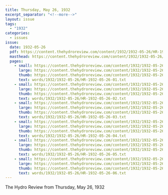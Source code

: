 ```yaml
---
title: Thursday, May 26, 1932
excerpt_separator: "<!--more-->"
layout: issue
tags:
  - "1932"
categories:
  - issues
issue:
  date: 1932-05-26
  pdf: https://content.thehydroreview.com/content/1932/1932-05-26/HR-1932-05-26.pdf
  masthead: https://content.thehydroreview.com/content/1932/1932-05-26/masthead/HR-1932-05-26.jpg
  pages:
    - small: https://content.thehydroreview.com/content/1932/1932-05-26/small/HR-1932-05-26-01.jpg
      large: https://content.thehydroreview.com/content/1932/1932-05-26/large/HR-1932-05-26-01.jpg
      thumb: https://content.thehydroreview.com/content/1932/1932-05-26/thumbnails/HR-1932-05-26-01.jpg
      text: words/1932/1932-05-26/HR-1932-05-26-01.txt
    - small: https://content.thehydroreview.com/content/1932/1932-05-26/small/HR-1932-05-26-02.jpg
      large: https://content.thehydroreview.com/content/1932/1932-05-26/large/HR-1932-05-26-02.jpg
      thumb: https://content.thehydroreview.com/content/1932/1932-05-26/thumbnails/HR-1932-05-26-02.jpg
      text: words/1932/1932-05-26/HR-1932-05-26-02.txt
    - small: https://content.thehydroreview.com/content/1932/1932-05-26/small/HR-1932-05-26-03.jpg
      large: https://content.thehydroreview.com/content/1932/1932-05-26/large/HR-1932-05-26-03.jpg
      thumb: https://content.thehydroreview.com/content/1932/1932-05-26/thumbnails/HR-1932-05-26-03.jpg
      text: words/1932/1932-05-26/HR-1932-05-26-03.txt
    - small: https://content.thehydroreview.com/content/1932/1932-05-26/small/HR-1932-05-26-04.jpg
      large: https://content.thehydroreview.com/content/1932/1932-05-26/large/HR-1932-05-26-04.jpg
      thumb: https://content.thehydroreview.com/content/1932/1932-05-26/thumbnails/HR-1932-05-26-04.jpg
      text: words/1932/1932-05-26/HR-1932-05-26-04.txt
    - small: https://content.thehydroreview.com/content/1932/1932-05-26/small/HR-1932-05-26-05.jpg
      large: https://content.thehydroreview.com/content/1932/1932-05-26/large/HR-1932-05-26-05.jpg
      thumb: https://content.thehydroreview.com/content/1932/1932-05-26/thumbnails/HR-1932-05-26-05.jpg
      text: words/1932/1932-05-26/HR-1932-05-26-05.txt
    - small: https://content.thehydroreview.com/content/1932/1932-05-26/small/HR-1932-05-26-06.jpg
      large: https://content.thehydroreview.com/content/1932/1932-05-26/large/HR-1932-05-26-06.jpg
      thumb: https://content.thehydroreview.com/content/1932/1932-05-26/thumbnails/HR-1932-05-26-06.jpg
      text: words/1932/1932-05-26/HR-1932-05-26-06.txt
---
```


The Hydro Review from Thursday, May 26, 1932

<!--more-->

